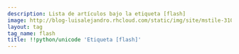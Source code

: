 ```yaml
---
description: Lista de artículos bajo la etiqueta [flash]
image: http://blog-luisalejandro.rhcloud.com/static/img/site/mstile-310x310.png
layout: tag
tag_name: flash
title: !!python/unicode 'Etiqueta [flash]'
---
```

